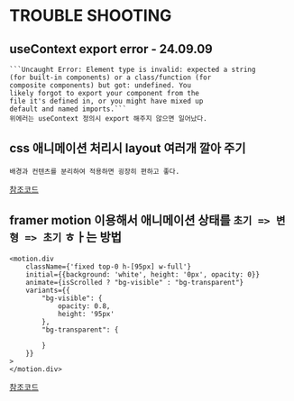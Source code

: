 # TROUBLE SHOOTING
## useContext export error - 24.09.09
    ```Uncaught Error: Element type is invalid: expected a string
    (for built-in components) or a class/function (for
    composite components) but got: undefined. You
    likely forgot to export your component from the
    file it's defined in, or you might have mixed up
    default and named imports.```
    위에러는 useContext 정의시 export 해주지 않으면 일어났다.

## css 애니메이션 처리시 layout 여러개 깔아 주기 
    배경과 컨텐츠를 분리하여 적용하면 굉장히 편하고 좋다.
[참조코드](./app/layout.tsx)

## framer motion 이용해서 애니메이션 상태를 `초기 => 변형 => 초기` ㅎㅏ는 방법
```tsx
<motion.div
    className={'fixed top-0 h-[95px] w-full'}
    initial={{background: 'white', height: '0px', opacity: 0}}
    animate={isScrolled ? "bg-visible" : "bg-transparent"}
    variants={{
        "bg-visible": {
            opacity: 0.8,
            height: '95px'
        },
        "bg-transparent": {

        }
    }}
>
</motion.div>
```
[참조코드](./app/layout.tsx)